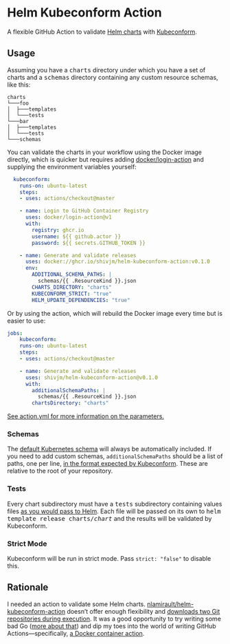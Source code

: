 # Helm Kubeconform Action

A flexible GitHub Action to validate [Helm charts](https://helm.sh/docs/topics/charts/) with [Kubeconform](https://github.com/yannh/kubeconform/).

## Usage

Assuming you have a <kbd>charts</kbd> directory under which you have a
set of charts and a <kbd>schemas</kbd> directory containing any custom
resource schemas, like this:

```
charts
└───foo
│  ├───templates
│  └───tests
└───bar
│  ├───templates
│  └───tests
└───schemas
```

You can validate the charts in your workflow using the Docker image
directly, which is quicker but requires adding
[docker/login-action](https://github.com/docker/login-action) and
supplying the environment variables yourself:

```yaml
  kubeconform:
    runs-on: ubuntu-latest
    steps:
    - uses: actions/checkout@master

    - name: Login to GitHub Container Registry
      uses: docker/login-action@v1
      with:
        registry: ghcr.io
        username: ${{ github.actor }}
        password: ${{ secrets.GITHUB_TOKEN }}

    - name: Generate and validate releases
      uses: docker://ghcr.io/shivjm/helm-kubeconform-action:v0.1.0
      env:
        ADDITIONAL_SCHEMA_PATHS: |
          schemas/{{ .ResourceKind }}.json
        CHARTS_DIRECTORY: "charts"
        KUBECONFORM_STRICT: "true"
        HELM_UPDATE_DEPENDENCIES: "true"
```

Or by using the action, which will rebuild the Docker image every time
but is easier to use:

```yaml
jobs:
    kubeconform:
    runs-on: ubuntu-latest
    steps:
    - uses: actions/checkout@master

    - name: Generate and validate releases
      uses: shivjm/helm-kubeconform-action@v0.1.0
      with:
        additionalSchemaPaths: |
          schemas/{{ .ResourceKind }}.json
        chartsDirectory: "charts"
```

[See action.yml for more information on the parameters.](action.yml)

### Schemas

The [default Kubernetes
schema](https://github.com/yannh/kubernetes-json-schema/) will always
be automatically included. If you need to add custom schemas,
`additionalSchemaPaths` should be a list of paths, one per line, [in
the format expected by
Kubeconform](https://github.com/yannh/kubeconform/blob/d536a659bdb20ee6d06ab55886b348cd1c0fa21b/Readme.md#overriding-schemas-location---crd-and-openshift-support).
These are relative to the root of your repository.

### Tests

Every chart subdirectory must have a <kbd>tests</kbd> subdirectory
containing values files [as you would pass to
Helm](https://helm.sh/docs/intro/using_helm/#customizing-the-chart-before-installing).
Each file will be passed on its own to <kbd>helm template release
charts/<var>chart</var></kbd> and the results will be validated by
Kubeconform.

### Strict Mode

Kubeconform will be run in strict mode. Pass `strict: "false"` to
disable this.

## Rationale

I needed an action to validate some Helm charts.
[nlamirault/helm-kubeconform-action](https://github.com/nlamirault/helm-kubeconform-action/blob/d29c4d227a42190dae7b25e668a267539d68a6ce/entrypoint.sh#L31-L51)
doesn’t offer enough flexibility and [downloads two Git repositories
during
execution](https://github.com/nlamirault/helm-kubeconform-action/blob/d29c4d227a42190dae7b25e668a267539d68a6ce/entrypoint.sh#L31-L51).
It was a good opportunity to try writing some bad Go ([more about
that](https://shivjm.blog/helm-kubeconform-action/)) and dip my toes
into the world of writing GitHub Actions—specifically, [a Docker
container
action](https://docs.github.com/en/actions/creating-actions/creating-a-docker-container-action).
